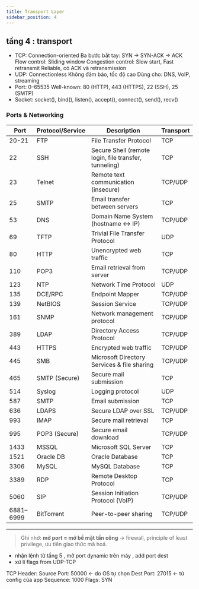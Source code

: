 ```yaml
---
title: Transport Layer
sidebar_position: 4
---
```


## tầng 4 : transport 
  - TCP:
      Connection-oriented
      Ba bước bắt tay: SYN → SYN-ACK → ACK
      Flow control: Sliding window
      Congestion control: Slow start, Fast retransmit
      Reliable, có ACK và retransmission
  - UDP:
      Connectionless
      Không đảm bảo, tốc độ cao
      Dùng cho: DNS, VoIP, streaming
  - Port: 0–65535
      Well-known: 80 (HTTP), 443 (HTTPS), 22 (SSH), 25 (SMTP)
  - Socket: socket(), bind(), listen(), accept(), connect(), send(), recv()



### Ports & Networking 

| Port | Protocol/Service | Description | Transport |
|------|-----------------|-------------|-----------|
| 20-21 | FTP | File Transfer Protocol | TCP |
| 22 | SSH | Secure Shell (remote login, file transfer, tunneling) | TCP |
| 23 | Telnet | Remote text communication (insecure) | TCP/UDP |
| 25 | SMTP | Email transfer between servers | TCP |
| 53 | DNS | Domain Name System (hostname ↔ IP) | TCP/UDP |
| 69 | TFTP | Trivial File Transfer Protocol | UDP |
| 80 | HTTP | Unencrypted web traffic | TCP |
| 110 | POP3 | Email retrieval from server | TCP/UDP |
| 123 | NTP | Network Time Protocol | UDP |
| 135 | DCE/RPC | Endpoint Mapper | TCP/UDP |
| 139 | NetBIOS | Session Service | TCP/UDP |
| 161 | SNMP | Network management protocol | TCP/UDP |
| 389 | LDAP | Directory Access Protocol | TCP/UDP |
| 443 | HTTPS | Encrypted web traffic | TCP/UDP |
| 445 | SMB | Microsoft Directory Services & file sharing | TCP/UDP |
| 465 | SMTP (Secure) | Secure mail submission | TCP |
| 514 | Syslog | Logging protocol | UDP |
| 587 | SMTP | Email submission | TCP |
| 636 | LDAPS | Secure LDAP over SSL | TCP/UDP |
| 993 | IMAP | Secure mail retrieval | TCP |
| 995 | POP3 (Secure) | Secure email download | TCP/UDP |
| 1433 | MSSQL | Microsoft SQL Server | TCP |
| 1521 | Oracle DB | Oracle Database | TCP |
| 3306 | MySQL | MySQL Database | TCP |
| 3389 | RDP | Remote Desktop Protocol | TCP |
| 5060 | SIP | Session Initiation Protocol (VoIP) | TCP/UDP |
| 6881–6999 | BitTorrent | Peer-to-peer sharing | TCP/UDP |

---

> Ghi nhớ: **mở port = mở bề mặt tấn công** → firewall, principle of least privilege, ưu tiên giao thức mã hoá.

- nhận lệnh từ tầng 5 , mở port dynamic trên máy , add port dest
- xử lí flags from  UDP-TCP 

TCP Header:
  Source Port:  50000  ← do OS tự chọn
  Dest Port:    27015  ← từ config của app
  Sequence:     1000
  Flags:        SYN


